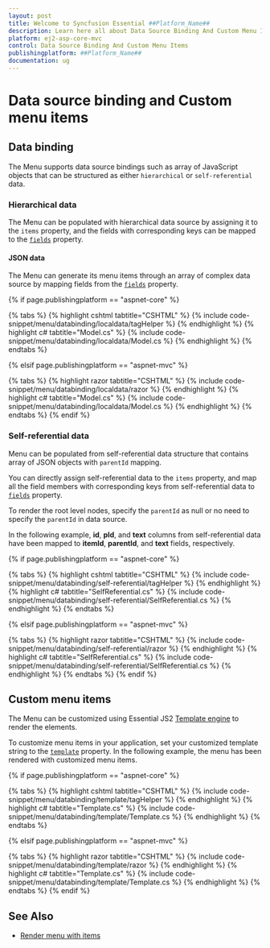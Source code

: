 ```yaml
---
layout: post
title: Welcome to Syncfusion Essential ##Platform_Name##
description: Learn here all about Data Source Binding And Custom Menu Items of Syncfusion Essential ##Platform_Name## widgets based on HTML5 and jQuery.
platform: ej2-asp-core-mvc
control: Data Source Binding And Custom Menu Items
publishingplatform: ##Platform_Name##
documentation: ug
---
```



# Data source binding and Custom menu items

## Data binding

The Menu supports data source bindings such as array of JavaScript objects
that can be structured as either `hierarchical` or `self-referential` data.

### Hierarchical data

The Menu can be populated with hierarchical data source by assigning it to the `items`
property, and the fields with corresponding keys can be mapped to the
[`fields`](https://help.syncfusion.com/cr/cref_files/aspnetcore-js2/Syncfusion.EJ2~Syncfusion.EJ2.Navigations.Menu~Fields.html) property.

#### JSON data

The Menu can generate its menu items through an array of complex data source by mapping fields
from the [`fields`](https://help.syncfusion.com/cr/cref_files/aspnetcore-js2/Syncfusion.EJ2~Syncfusion.EJ2.Navigations.Menu~Fields.html) property.

{% if page.publishingplatform == "aspnet-core" %}

{% tabs %}
{% highlight cshtml tabtitle="CSHTML" %}
{% include code-snippet/menu/databinding/localdata/tagHelper %}
{% endhighlight %}
{% highlight c# tabtitle="Model.cs" %}
{% include code-snippet/menu/databinding/localdata/Model.cs %}
{% endhighlight %}
{% endtabs %}

{% elsif page.publishingplatform == "aspnet-mvc" %}

{% tabs %}
{% highlight razor tabtitle="CSHTML" %}
{% include code-snippet/menu/databinding/localdata/razor %}
{% endhighlight %}
{% highlight c# tabtitle="Model.cs" %}
{% include code-snippet/menu/databinding/localdata/Model.cs %}
{% endhighlight %}
{% endtabs %}
{% endif %}



### Self-referential data

Menu can be populated from self-referential data structure that contains array of JSON objects
with `parentId` mapping.

You can directly assign self-referential data to the `items`
property, and map all the field members
with corresponding keys from self-referential data to [`fields`](https://help.syncfusion.com/cr/cref_files/aspnetcore-js2/Syncfusion.EJ2~Syncfusion.EJ2.Navigations.Menu~Fields.html) property.

To render the root level nodes, specify the `parentId` as null or no need to specify the `parentId` in data source.

In the following example, **id**, **pId**, and **text** columns from self-referential data
have been mapped to **itemId**, **parentId**, and **text** fields, respectively.

{% if page.publishingplatform == "aspnet-core" %}

{% tabs %}
{% highlight cshtml tabtitle="CSHTML" %}
{% include code-snippet/menu/databinding/self-referential/tagHelper %}
{% endhighlight %}
{% highlight c# tabtitle="SelfReferential.cs" %}
{% include code-snippet/menu/databinding/self-referential/SelfReferential.cs %}
{% endhighlight %}
{% endtabs %}

{% elsif page.publishingplatform == "aspnet-mvc" %}

{% tabs %}
{% highlight razor tabtitle="CSHTML" %}
{% include code-snippet/menu/databinding/self-referential/razor %}
{% endhighlight %}
{% highlight c# tabtitle="SelfReferential.cs" %}
{% include code-snippet/menu/databinding/self-referential/SelfReferential.cs %}
{% endhighlight %}
{% endtabs %}
{% endif %}



## Custom menu items

The Menu can be customized using Essential JS2
[Template engine](https://ej2.syncfusion.com/documentation/common/template-engine.html) to render the elements.

To customize menu items in your application, set your customized template string to the
[`template`](https://help.syncfusion.com/cr/cref_files/aspnetcore-js2/Syncfusion.EJ2~Syncfusion.EJ2.Navigations.Menu~Template.html) property.
In the following example, the menu has been rendered with customized menu items.

{% if page.publishingplatform == "aspnet-core" %}

{% tabs %}
{% highlight cshtml tabtitle="CSHTML" %}
{% include code-snippet/menu/databinding/template/tagHelper %}
{% endhighlight %}
{% highlight c# tabtitle="Template.cs" %}
{% include code-snippet/menu/databinding/template/Template.cs %}
{% endhighlight %}
{% endtabs %}

{% elsif page.publishingplatform == "aspnet-mvc" %}

{% tabs %}
{% highlight razor tabtitle="CSHTML" %}
{% include code-snippet/menu/databinding/template/razor %}
{% endhighlight %}
{% highlight c# tabtitle="Template.cs" %}
{% include code-snippet/menu/databinding/template/Template.cs %}
{% endhighlight %}
{% endtabs %}
{% endif %}



## See Also

* [Render menu with items](./getting-started#getting-started)
